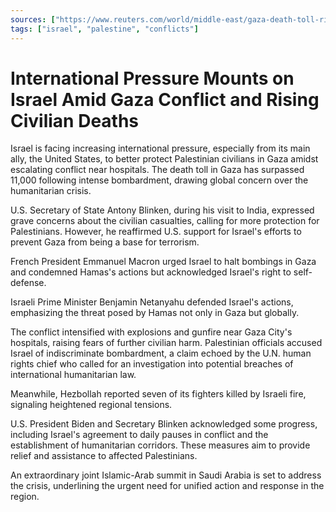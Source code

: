 ```yaml
---
sources: ["https://www.reuters.com/world/middle-east/gaza-death-toll-rises-israel-faces-pressure-protect-palestinian-civilians-2023-11-11/", "https://www.cbsnews.com/news/israel-hamas-gaza-blinken-pause-hospital/"]
tags: ["israel", "palestine", "conflicts"]
---
```


# International Pressure Mounts on Israel Amid Gaza Conflict and Rising Civilian Deaths

Israel is facing increasing international pressure, especially from its main ally, the United States, to better protect Palestinian civilians in Gaza amidst escalating conflict near hospitals. The death toll in Gaza has surpassed 11,000 following intense bombardment, drawing global concern over the humanitarian crisis.

U.S. Secretary of State Antony Blinken, during his visit to India, expressed grave concerns about the civilian casualties, calling for more protection for Palestinians. However, he reaffirmed U.S. support for Israel's efforts to prevent Gaza from being a base for terrorism.

French President Emmanuel Macron urged Israel to halt bombings in Gaza and condemned Hamas's actions but acknowledged Israel's right to self-defense.

Israeli Prime Minister Benjamin Netanyahu defended Israel's actions, emphasizing the threat posed by Hamas not only in Gaza but globally.

The conflict intensified with explosions and gunfire near Gaza City's hospitals, raising fears of further civilian harm. Palestinian officials accused Israel of indiscriminate bombardment, a claim echoed by the U.N. human rights chief who called for an investigation into potential breaches of international humanitarian law.

Meanwhile, Hezbollah reported seven of its fighters killed by Israeli fire, signaling heightened regional tensions.

U.S. President Biden and Secretary Blinken acknowledged some progress, including Israel's agreement to daily pauses in conflict and the establishment of humanitarian corridors. These measures aim to provide relief and assistance to affected Palestinians.

An extraordinary joint Islamic-Arab summit in Saudi Arabia is set to address the crisis, underlining the urgent need for unified action and response in the region.
